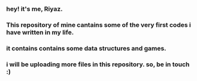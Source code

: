 ### hey! it's me, Riyaz.
### This repository of mine cantains some of the very first codes i have written in my life.
### it contains contains some data structures and games.
### i will be uploading more files in this repository. so, be in touch :)
